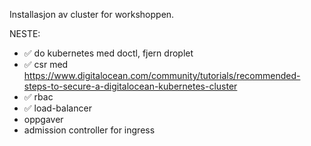 Installasjon av cluster for workshoppen.

NESTE:
- ✅ do kubernetes med doctl, fjern droplet
- ✅ csr med https://www.digitalocean.com/community/tutorials/recommended-steps-to-secure-a-digitalocean-kubernetes-cluster
- ✅ rbac
- ✅ load-balancer
- oppgaver
- admission controller for ingress